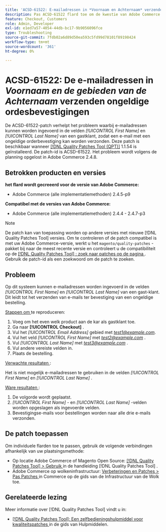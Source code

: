 ```yaml
---
title: 'ACSD-61522: E-mailadressen in *Voornaam en Achternaam* verzenden ongeldige orderbevestigingen'
description: Pas ACSD-61522 flard toe om de kwestie van Adobe Commerce te bevestigen waar het mogelijk is om e-mailadressen in de gebieden *[!UICONTROL First Name] * en * [!UICONTROL Last Name] * van een gastklant in te gaan, leidend tot ongeldige de bevestigingse-mails die van de ordbevestiging worden verzonden.
feature: Checkout, Customers
role: Admin, Developer
exl-id: e1ed7a57-4054-44db-bc17-9b9056096fce
type: Troubleshooting
source-git-commit: 7fdb02a6d89d50ea593c5fd99d78101f89198424
workflow-type: tm+mt
source-wordcount: '361'
ht-degree: 0%

---
```


# ACSD-61522: De e-mailadressen in *Voornaam en de gebieden van de Achternaam* verzenden ongeldige ordesbevestigingen

De ACSD-61522-patch verhelpt het probleem waarbij e-mailadressen kunnen worden ingevoerd in de velden *[!UICONTROL First Name]* en *[!UICONTROL Last Name]* van een gastklant, zodat een e-mail met een ongeldige orderbevestiging kan worden verzonden. Deze patch is beschikbaar wanneer [[!DNL Quality Patches Tool (QPT)]](/help/tools/quality-patches-tool/quality-patches-tool-to-self-serve-quality-patches.md) 1.1.54 is geïnstalleerd. De patch-id is ACSD-61522. Het probleem wordt volgens de planning opgelost in Adobe Commerce 2.4.8.

## Betrokken producten en versies

**het flard wordt gecreeerd voor de versie van Adobe Commerce:**

* Adobe Commerce (alle implementatiemethoden) 2.4.5-p9

**Compatibel met de versies van Adobe Commerce:**

* Adobe Commerce (alle implementatiemethoden) 2.4.4 - 2.4.7-p3

>[!NOTE]
>
>De patch kan van toepassing worden op andere versies met nieuwe [!DNL Quality Patches Tool] versies. Om te controleren of de patch compatibel is met uw Adobe Commerce-versie, werkt u het `magento/quality-patches` -pakket bij naar de meest recente versie en controleert u de compatibiliteit op de [[!DNL Quality Patches Tool] : zoek naar patches op de pagina ](https://experienceleague.adobe.com/tools/commerce-quality-patches/index.html) . Gebruik de patch-id als een zoekwoord om de patch te zoeken.

## Probleem

Op dit systeem kunnen e-mailadressen worden ingevoerd in de velden *[!UICONTROL First Name]* en *[!UICONTROL Last Name]* van een gast-klant. Dit leidt tot het verzenden van e-mails ter bevestiging van een ongeldige bestelling.

<u> Stappen om </u> te reproduceren:

1. Voeg om het even welk product aan de kar als gastklant toe.
1. Ga naar **[!UICONTROL Checkout]** .
1. Vul het *[!UICONTROL Email Address]* gebied met *test1@example.com*.
1. Vul het veld *[!UICONTROL First Name]* met *<test2@example.com>* .
1. Vul *[!UICONTROL Last Name]* met *<test3@example.com>* .
1. Vul andere vereiste velden in.
1. Plaats de bestelling.

<u> Verwachte resultaten </u>:

Het is niet mogelijk e-mailadressen te gebruiken in de velden *[!UICONTROL First Name]* en *[!UICONTROL Last Name]* .

<u> Ware resultaten </u>:

1. De volgorde wordt geplaatst.
1. *[!UICONTROL First Name]* - en *[!UICONTROL Last Name]* -velden worden opgeslagen als ingevoerde velden.
1. Bevestigingse-mails voor bestellingen worden naar alle drie e-mails verzonden.

## De patch toepassen

Om individuele flarden toe te passen, gebruik de volgende verbindingen afhankelijk van uw plaatsingsmethode:

* Op locatie Adobe Commerce of Magento Open Source: [[!DNL Quality Patches Tool] > Gebruik ](/help/tools/quality-patches-tool/usage.md) in de handleiding [!DNL Quality Patches Tool] .
* Adobe Commerce op wolkeninfrastructuur: [ Verbeteringen en Patches > Pas Patches ](https://experienceleague.adobe.com/docs/commerce-cloud-service/user-guide/develop/upgrade/apply-patches.html) in Commerce op de gids van de Infrastructuur van de Wolk toe.

## Gerelateerde lezing

Meer informatie over [!DNL Quality Patches Tool] vindt u in:

* [[!DNL Quality Patches Tool]: Een zelfbedieningshulpmiddel voor kwaliteitspatches ](/help/tools/quality-patches-tool/quality-patches-tool-to-self-serve-quality-patches.md) in de gids van Hulpmiddelen.
